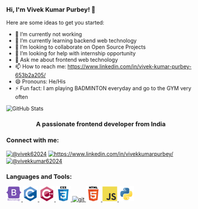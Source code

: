### Hi, I'm Vivek Kumar Purbey! 👋

Here are some ideas to get you started:

- 🔭 I’m currently not working
- 🌱 I’m currently learning backend web technology
- 👯 I’m looking to collaborate on Open Source Projects
- 🤔 I’m looking for help with internship opportunity
- 💬 Ask me about frontend web technology
- 📫 How to reach me: https://www.linkedin.com/in/vivek-kumar-purbey-653b2a205/
- 😄 Pronouns: He/His
- ⚡ Fun fact: I am playing BADMINTON everyday and go to the GYM very often
  
![GitHub Stats](https://github-readme-stats.vercel.app/api?username=vivekkumar62024&theme=radical)
<h3 align="center">A passionate frontend developer from India</h3>

<h3 align="left">Connect with me:</h3>
<p align="left">
<a href="https://twitter.com/@vivek62024" target="blank"><img align="center" src="https://raw.githubusercontent.com/rahuldkjain/github-profile-readme-generator/master/src/images/icons/Social/twitter.svg" alt="@vivek62024" height="30" width="40" /></a>
<a href="https://linkedin.com/in/https://www.linkedin.com/in/vivekkumarpurbey/" target="blank"><img align="center" src="https://raw.githubusercontent.com/rahuldkjain/github-profile-readme-generator/master/src/images/icons/Social/linked-in-alt.svg" alt="https://www.linkedin.com/in/vivekkumarpurbey/" height="30" width="40" /></a>
<a href="https://www.hackerrank.com/@vivekkumar62024" target="blank"><img align="center" src="https://raw.githubusercontent.com/rahuldkjain/github-profile-readme-generator/master/src/images/icons/Social/hackerrank.svg" alt="@vivekkumar62024" height="30" width="40" /></a>
</p>

<h3 align="left">Languages and Tools:</h3>
<p align="left"> <a href="https://getbootstrap.com" target="_blank" rel="noreferrer"> <img src="https://raw.githubusercontent.com/devicons/devicon/master/icons/bootstrap/bootstrap-plain-wordmark.svg" alt="bootstrap" width="40" height="40"/> </a> <a href="https://www.cprogramming.com/" target="_blank" rel="noreferrer"> <img src="https://raw.githubusercontent.com/devicons/devicon/master/icons/c/c-original.svg" alt="c" width="40" height="40"/> </a> <a href="https://www.w3schools.com/cpp/" target="_blank" rel="noreferrer"> <img src="https://raw.githubusercontent.com/devicons/devicon/master/icons/cplusplus/cplusplus-original.svg" alt="cplusplus" width="40" height="40"/> </a> <a href="https://www.w3schools.com/css/" target="_blank" rel="noreferrer"> <img src="https://raw.githubusercontent.com/devicons/devicon/master/icons/css3/css3-original-wordmark.svg" alt="css3" width="40" height="40"/> </a> <a href="https://git-scm.com/" target="_blank" rel="noreferrer"> <img src="https://www.vectorlogo.zone/logos/git-scm/git-scm-icon.svg" alt="git" width="40" height="40"/> </a> <a href="https://www.w3.org/html/" target="_blank" rel="noreferrer"> <img src="https://raw.githubusercontent.com/devicons/devicon/master/icons/html5/html5-original-wordmark.svg" alt="html5" width="40" height="40"/> </a> <a href="https://developer.mozilla.org/en-US/docs/Web/JavaScript" target="_blank" rel="noreferrer"> <img src="https://raw.githubusercontent.com/devicons/devicon/master/icons/javascript/javascript-original.svg" alt="javascript" width="40" height="40"/> </a> <a href="https://www.python.org" target="_blank" rel="noreferrer"> <img src="https://raw.githubusercontent.com/devicons/devicon/master/icons/python/python-original.svg" alt="python" width="40" height="40"/> </a> </p>
